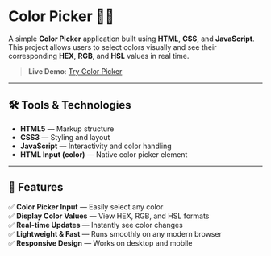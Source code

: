 # Color Picker 🎨🌈

A simple **Color Picker** application built using **HTML**, **CSS**, and **JavaScript**.  
This project allows users to select colors visually and see their corresponding **HEX**, **RGB**, and **HSL** values in real time.

> **Live Demo**: [Try Color Picker](https://flavia3107.github.io/freecodecamp-color-picker/)

---

## 🛠 Tools & Technologies  

- **HTML5** — Markup structure  
- **CSS3** — Styling and layout  
- **JavaScript** — Interactivity and color handling  
- **HTML Input (color)** — Native color picker element  

---

## 📂 Features  

✅ **Color Picker Input** — Easily select any color  
✅ **Display Color Values** — View HEX, RGB, and HSL formats  
✅ **Real-time Updates** — Instantly see color changes  
✅ **Lightweight & Fast** — Runs smoothly on any modern browser  
✅ **Responsive Design** — Works on desktop and mobile  
